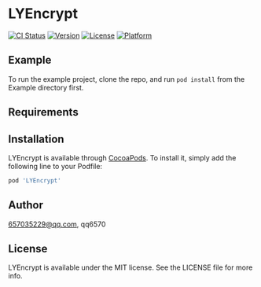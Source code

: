 # LYEncrypt

[![CI Status](https://img.shields.io/travis/657035229@qq.com/LYEncrypt.svg?style=flat)](https://travis-ci.org/657035229@qq.com/LYEncrypt)
[![Version](https://img.shields.io/cocoapods/v/LYEncrypt.svg?style=flat)](https://cocoapods.org/pods/LYEncrypt)
[![License](https://img.shields.io/cocoapods/l/LYEncrypt.svg?style=flat)](https://cocoapods.org/pods/LYEncrypt)
[![Platform](https://img.shields.io/cocoapods/p/LYEncrypt.svg?style=flat)](https://cocoapods.org/pods/LYEncrypt)

## Example

To run the example project, clone the repo, and run `pod install` from the Example directory first.

## Requirements

## Installation

LYEncrypt is available through [CocoaPods](https://cocoapods.org). To install
it, simply add the following line to your Podfile:

```ruby
pod 'LYEncrypt'
```

## Author

657035229@qq.com, qq6570

## License

LYEncrypt is available under the MIT license. See the LICENSE file for more info.
